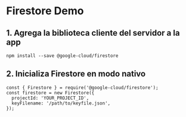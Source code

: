 # Firestore Demo
## 1. Agrega la biblioteca cliente del servidor a la app

```
npm install --save @google-cloud/firestore
```
## 2. Inicializa Firestore en modo nativo
```
const { Firestore } = require('@google-cloud/firestore');
const firestore = new Firestore({
  projectId: 'YOUR_PROJECT_ID',
  keyFilename: '/path/to/keyfile.json',
});
```

